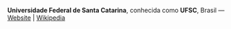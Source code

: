 **Universidade Federal de Santa Catarina**, conhecida como **UFSC**, Brasil &mdash; [Website](http://www.ufsc.br/) | [Wikipedia](http://en.wikipedia.org/wiki/Universidade_Federal_de_Santa_Catarina)